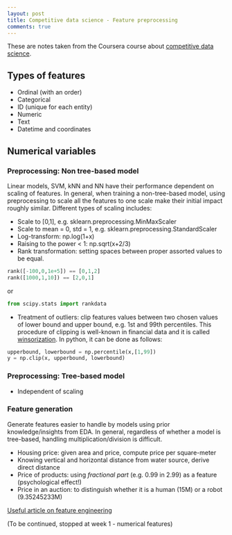 ```yaml
---
layout: post
title: Competitive data science - Feature preprocessing
comments: true
---
```


These are notes taken from the Coursera course about [competitive data science](https://www.coursera.org/learn/competitive-data-science).

## Types of features
- Ordinal (with an order)
- Categorical
- ID (unique for each entity)
- Numeric
- Text
- Datetime and coordinates

## Numerical variables
### Preprocessing: Non tree-based model
Linear models, SVM, kNN and NN have their performance dependent on scaling of features. 
In general, when training a non-tree-based model, using preprocessing to scale all the 
features to one scale make their initial impact roughly similar.
Different types of scaling includes:
- Scale to [0,1], e.g. sklearn.preprocessing.MinMaxScaler
- Scale to mean = 0, std = 1, e.g. sklearn.preprocessing.StandardScaler
- Log-transform: np.log(1+x)
- Raising to the power < 1: np.sqrt(x+2/3)
- Rank transformation: setting spaces between proper assorted values to be equal.
```python
rank([-100,0,1e+5]) == [0,1,2]
rank([1000,1,10]) == [2,0,1]
```
or
```python
from scipy.stats import rankdata
```
- Treatment of outliers: clip features values between two chosen values of lower bound 
and upper bound, e.g. 1st and 99th percentiles. This procedure of clipping is well-known 
in financial data and it is called [winsorization](https://en.wikipedia.org/wiki/Winsorizing). 
In python, it can be done as follows:
```python
upperbound, lowerbound = np.percentile(x,[1,99])
y = np.clip(x, upperbound, lowerbound)
```
### Preprocessing: Tree-based model
- Independent of scaling

### Feature generation
Generate features easier to handle by models using prior knowledge/insights from EDA. In general,
regardless of whether a model is tree-based, handling multiplication/division is difficult.
- Housing price: given area and price, compute price per square-meter
- Knowing vertical and horizontal distance from water source, derive direct distance
- Price of products: using *fractional part* (e.g. 0.99 in 2.99) as a feature 
(psychological effect!)
- Price in an auction: to distinguish whether it is a human (15M) or a robot (9.35245233M)


[Useful article on feature engineering](https://machinelearningmastery.com/discover-feature-engineering-how-to-engineer-features-and-how-to-get-good-at-it/)

(To be continued, stopped at week 1 - numerical features)
